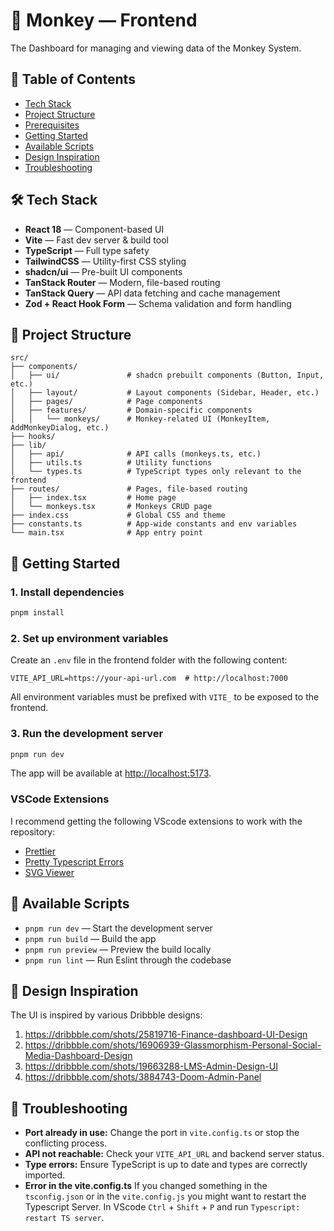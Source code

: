 # 🐒 Monkey — Frontend

The Dashboard for managing and viewing data of the Monkey System.

## 📖 Table of Contents

- [Tech Stack](#-tech-stack)
- [Project Structure](#-project-structure)
- [Prerequisites](#-prerequisites)
- [Getting Started](#-getting-started)
- [Available Scripts](#-available-scripts)
- [Design Inspiration](#design-inspiration)
- [Troubleshooting](#troubleshooting)

## 🛠️ Tech Stack

- **React 18** — Component-based UI
- **Vite** — Fast dev server & build tool
- **TypeScript** — Full type safety
- **TailwindCSS** — Utility-first CSS styling
- **shadcn/ui** — Pre-built UI components
- **TanStack Router** — Modern, file-based routing
- **TanStack Query** — API data fetching and cache management
- **Zod + React Hook Form** — Schema validation and form handling

## 📂 Project Structure

```
src/
├── components/
│   ├── ui/               # shadcn prebuilt components (Button, Input, etc.)
│   ├── layout/           # Layout components (Sidebar, Header, etc.)
│   ├── pages/            # Page components
│   ├── features/         # Domain-specific components
│   │   └── monkeys/      # Monkey-related UI (MonkeyItem, AddMonkeyDialog, etc.)
├── hooks/
├── lib/
│   ├── api/              # API calls (monkeys.ts, etc.)
│   ├── utils.ts          # Utility functions
│   └── types.ts          # TypeScript types only relevant to the frontend
├── routes/               # Pages, file-based routing
│   ├── index.tsx         # Home page
│   └── monkeys.tsx       # Monkeys CRUD page
├── index.css             # Global CSS and theme
├── constants.ts          # App-wide constants and env variables
└── main.tsx              # App entry point
```

## 🚀 Getting Started

### 1. Install dependencies

```bash
pnpm install
```

### 2. Set up environment variables

Create an `.env` file in the frontend folder with the following content:

```env
VITE_API_URL=https://your-api-url.com  # http://localhost:7000
```

All environment variables must be prefixed with `VITE_` to be exposed to the frontend.

### 3. Run the development server

```bash
pnpm run dev
```

The app will be available at [http://localhost:5173](http://localhost:5173).

### VSCode Extensions

I recommend getting the following VScode extensions to work with the repository:

- [Prettier](https://marketplace.visualstudio.com/items?itemName=esbenp.prettier-vscode)
- [Pretty Typescript Errors](https://marketplace.visualstudio.com/items?itemName=yoavbls.pretty-ts-errors)
- [SVG Viewer](https://marketplace.visualstudio.com/items?itemName=SimonSiefke.svg-preview)

## 📜 Available Scripts

- `pnpm run dev` — Start the development server
- `pnpm run build` — Build the app
- `pnpm run preview` — Preview the build locally
- `pnpm run lint` — Run Eslint through the codebase

## 🎨 Design Inspiration

The UI is inspired by various Dribbble designs:

1. https://dribbble.com/shots/25819716-Finance-dashboard-UI-Design
2. https://dribbble.com/shots/16906939-Glassmorphism-Personal-Social-Media-Dashboard-Design
3. https://dribbble.com/shots/19663288-LMS-Admin-Design-UI
4. https://dribbble.com/shots/3884743-Doom-Admin-Panel

## 🐞 Troubleshooting

- **Port already in use:** Change the port in `vite.config.ts` or stop the conflicting process.
- **API not reachable:** Check your `VITE_API_URL` and backend server status.
- **Type errors:** Ensure TypeScript is up to date and types are correctly imported.
- **Error in the vite.config.ts** If you changed something in the `tsconfig.json` or in the `vite.config.js` you might want to restart the Typescript Server. In VScode `Ctrl` + `Shift` + `P` and run `Typescript: restart TS server`.
